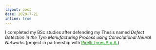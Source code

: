 ```yaml
---
layout: post
date: 2020-7-21
inline: true
---
```


I completed my BSc studies after defending my Thesis named <i>Defect Detection in the Tyre Manufacturing Process using Convolutional Neural Networks</i> (project in partnership with <a href="https://www.pirelli.com/tyres/en-ww/car/homepage" style="color: #009f06;">Pirelli Tyres S.p.A.</a>)